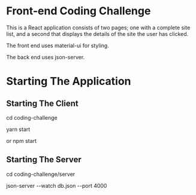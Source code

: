 # Front-end Coding Challenge

This is a React application consists of two pages; one with a complete site list, and a second that displays the details of the site the user has clicked.

The front end uses material-ui for styling.

The back end uses json-server.

# Starting The Application

## Starting The Client

cd coding-challenge

yarn start

or npm start

## Starting The Server

cd coding-challenge/server

json-server --watch db.json --port 4000
